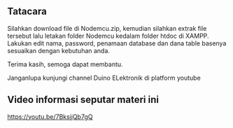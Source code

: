 ## Tatacara

Silahkan download file di Nodemcu.zip, kemudian silahkan extrak file tersebut lalu letakan folder Nodemcu kedalam folder htdoc di XAMPP.
Lakukan edit nama, password, penamaan database dan dana table basenya sesuaikan dengan kebutuhan anda.

Terima kasih, semoga dapat membantu.

Janganlupa kunjungi channel Duino ELektronik di platform youtube

## Video informasi seputar materi ini

https://youtu.be/7BksjjQb7gQ
